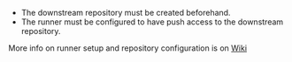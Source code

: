 - The downstream repository must be created beforehand.
- The runner must be configured to have push access to the downstream repository.

More info on runner setup and repository configuration is on [Wiki](https://wiki.autodesk.com/pages/viewpage.action?pageId=2009017625)

